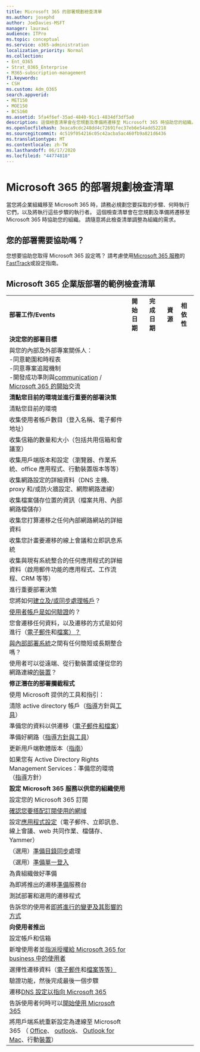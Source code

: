```yaml
---
title: Microsoft 365 的部署規劃檢查清單
ms.author: josephd
author: JoeDavies-MSFT
manager: laurawi
audience: ITPro
ms.topic: conceptual
ms.service: o365-administration
localization_priority: Normal
ms.collection:
- Ent_O365
- Strat_O365_Enterprise
- M365-subscription-management
f1.keywords:
- CSH
ms.custom: Adm_O365
search.appverid:
- MET150
- MOE150
- BCS160
ms.assetid: 5fa4f6ef-35ad-4840-91c1-4834df3df5a0
description: 這個檢查清單會在您規劃及準備將遷移至 Microsoft 365 時協助您的組織。
ms.openlocfilehash: 3eaca9cdc248dd4c72691fec37eb6e54add52218
ms.sourcegitcommit: 4c519f054216c05c42acba5ac460fb9a821d6436
ms.translationtype: MT
ms.contentlocale: zh-TW
ms.lasthandoff: 06/17/2020
ms.locfileid: "44774818"
---
```

# <a name="deployment-planning-checklist-for-microsoft-365"></a>Microsoft 365 的部署規劃檢查清單

當您將企業組織移至 Microsoft 365 時，請務必規劃您要採取的步驟、何時執行它們，以及將執行這些步驟的執行者。 這個檢查清單會在您規劃及準備將遷移至 Microsoft 365 時協助您的組織。 請隨意將此檢查清單調整為組織的需求。

## <a name="need-help-with-your-deployment"></a>您的部署需要協助嗎？
您想要協助您取得 Microsoft 365 設定嗎？ 請考慮使用[Microsoft 365 服務](setup-guides-for-office-365.md)的[FastTrack](https://fasttrack.microsoft.com/microsoft-365)或設定指南。

## <a name="sample-checklist-for-a-microsoft-365-enterprise-deployment"></a>Microsoft 365 企業版部署的範例檢查清單

||||||
|:-----|:-----|:-----|:-----|:-----|
|**部署工作/Events** <br/> |**開始日期** <br/> |**完成日期** <br/> |**資源** <br/> |**相依性** <br/> |
|**決定您的部署目標** <br/> |||||
| 與您的內部及外部專案關係人：<br>  -同意範圍和時程表 <br>  -同意專案追蹤機制  <br>  -開發成功準則與[communication](https://fasttrack.microsoft.com/microsoft-365)  /  [Microsoft 365 的開始](https://support.office.com/article/396b8d9e-e118-42d0-8a0d-87d1f2f055fb)交流|||||
|**清點您目前的環境並進行重要的部署決策** |||||
|清點您目前的環境 |||||
| 收集使用者帳戶數目（登入名稱、電子郵件地址） |||||
| 收集信箱的數量和大小（包括共用信箱和會議室） |||||
| 收集用戶端版本和設定（瀏覽器、作業系統、office 應用程式、行動裝置版本等等） |||||
| 收集網路設定的詳細資料（DNS 主機、proxy 和/或防火牆設定、網際網路連線） |||||
| 收集檔案儲存位置的資訊（檔案共用、內部網路檔儲存） |||||
| 收集您打算遷移之任何內部網路網站的詳細資料 |||||
| 收集您計畫要遷移的線上會議和立即訊息系統 |||||
| 收集與現有系統整合的任何應用程式的詳細資料（啟用郵件功能的應用程式、工作流程、CRM 等等） |||||
|進行重要部署決策 |||||
| 您將如何[建立及/或同步處理帳戶](https://go.microsoft.com/fwlink/?LinkId=534819)？ |||||
| [使用者帳戶是如何驗證](https://go.microsoft.com/fwlink/?LinkId=534820)的？ |||||
| 您會遷移任何資料，以及遷移的方式是如何進行（[電子郵件](https://go.microsoft.com/fwlink/?LinkId=534823)和[檔案）？](https://go.microsoft.com/fwlink/?LinkId=534824) |||||
| [與內部部署系統](https://go.microsoft.com/fwlink/?LinkId=534822)之間有任何簡短或長期整合嗎？ |||||
| 使用者可以從遠端、從行動裝置或僅從您的網路連線[的裝置](https://go.microsoft.com/fwlink/?LinkId=534821)？ |||||
|**修正潛在的部署攔截程式** |||||
|使用 Microsoft 提供的工具和指引： |||||
| 清除 active directory 帳戶（[指導](https://go.microsoft.com/fwlink/?LinkId=534825)方針與[工具](https://go.microsoft.com/fwlink/?LinkId=534826)） |||||
| 準備您的資料以供遷移（[電子郵件](https://go.microsoft.com/fwlink/?LinkId=534823)[和檔案](https://go.microsoft.com/fwlink/?LinkId=534824)） |||||
| 準備好網路（[指導方針與工具](https://aka.ms/tune)） |||||
| 更新用戶端軟體版本（[指南](https://go.microsoft.com/fwlink/?LinkId=534827)） |||||
| 如果您有 Active Directory Rights Management Services：準備您的環境（[指導](https://go.microsoft.com/fwlink/?linkid=844967)方針）  <br/> |||||
|**設定 Microsoft 365 服務以供您的組織使用** |||||
|設定您的 Microsoft 365 訂閱 |||||
|[確認您要搭配訂閱使用的網域](https://go.microsoft.com/fwlink/?LinkId=534828) |||||
| 設定[應用程式設定](https://go.microsoft.com/fwlink/?LinkId=534829)（電子郵件、立即訊息、線上會議、web 共同作業、檔儲存、Yammer） |||||
| （選用）[準備目錄同步](https://go.microsoft.com/fwlink/?LinkId=534830)處理 |||||
| （選用）[準備單一登入](https://go.microsoft.com/fwlink/?LinkId=534831) |||||
|為貴組織做好準備 |||||
|為即將推出的遷移[準備](https://fasttrack.microsoft.com/office)服務台 |||||
| 測試部署和選用的遷移程式 |||||
| 告訴您的使用者[即將進行的變更及其影響的方式](https://fasttrack.microsoft.com/office) |||||
|**向使用者推出** |||||
|設定帳戶和信箱 |||||
| 新增使用者並[指派授權給 Microsoft 365 for business 中的使用者](https://support.office.com/article/997596b5-4173-4627-b915-36abac6786dc) |||||
| 選擇性遷移資料（[電子郵件](https://go.microsoft.com/fwlink/?LinkId=534823)和[檔案等等）](https://go.microsoft.com/fwlink/?LinkId=534824) |||||
|驗證功能，然後完成最後一個步驟 |||||
| 遷移[DNS 設定以指向 Microsoft 365](https://go.microsoft.com/fwlink/?LinkId=534835) |||||
| 告訴使用者何時可以[開始使用 Microsoft 365](https://support.microsoft.com/office/microsoft-365-basics-video-training-396b8d9e-e118-42d0-8a0d-87d1f2f055fb) |||||
| 將用戶端系統重新設定為連線至 Microsoft 365 （ [Office](https://go.microsoft.com/fwlink/?LinkId=534836)、 [outlook](https://go.microsoft.com/fwlink/?LinkId=534837)、 [Outlook for Mac](https://support.office.com/article/6e27792a-9267-4aa4-8bb6-c84ef146101b#PickTab=Outlook_for_Mac)、行動[裝置](https://go.microsoft.com/fwlink/?LinkId=534840)）  |||||
